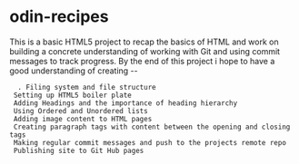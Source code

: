 # odin-recipes

This is a basic HTML5 project to recap the basics of HTML and work on building a concrete understanding of working with Git and using commit messages to track progress.
By the end of this project i hope to have a good understanding of creating --

      . Filing system and file structure
     Setting up HTML5 boiler plate
     Adding Headings and the importance of heading hierarchy
     Using Ordered and Unordered lists 
     Adding image content to HTML pages
     Creating paragraph tags with content between the opening and closing tags
     Making regular commit messages and push to the projects remote repo
     Publishing site to Git Hub pages
